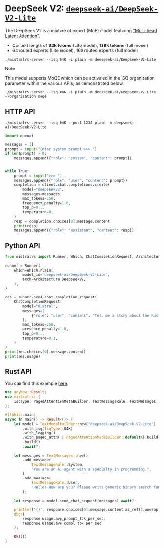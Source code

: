 # DeepSeek V2: [`deepseek-ai/DeepSeek-V2-Lite`](https://huggingface.co/deepseek-ai/DeepSeek-V2-Lite)

The DeepSeek V2 is a mixture of expert (MoE) model featuring ["Multi-head Latent Attention"](https://huggingface.co/deepseek-ai/DeepSeek-V2-Lite#5-model-architecture).

- Context length of **32k tokens** (Lite model), **128k tokens** (full model)
- 64 routed experts (Lite model), 160 routed experts (full model)

```
./mistralrs-server --isq Q4K -i plain -m deepseek-ai/DeepSeek-V2-Lite
```

> [!NOTE]
> This model supports MoQE which can be activated in the ISQ organization parameter within the various APIs, as demonstrated below:

```
./mistralrs-server --isq Q4K -i plain -m deepseek-ai/DeepSeek-V2-Lite --organization moqe
```

## HTTP API

```
./mistralrs-server --isq Q4K --port 1234 plain -m deepseek-ai/DeepSeek-V2-Lite
```

```py
import openai

messages = []
prompt = input("Enter system prompt >>> ")
if len(prompt) > 0:
    messages.append({"role": "system", "content": prompt})


while True:
    prompt = input(">>> ")
    messages.append({"role": "user", "content": prompt})
    completion = client.chat.completions.create(
        model="deepseekv2",
        messages=messages,
        max_tokens=256,
        frequency_penalty=1.0,
        top_p=0.1,
        temperature=0,
    )
    resp = completion.choices[0].message.content
    print(resp)
    messages.append({"role": "assistant", "content": resp})
```

## Python API
```py
from mistralrs import Runner, Which, ChatCompletionRequest, Architecture

runner = Runner(
    which=Which.Plain(
        model_id="deepseek-ai/DeepSeek-V2-Lite",
        arch=Architecture.DeepseekV2,
    ),
)

res = runner.send_chat_completion_request(
    ChatCompletionRequest(
        model="mistral",
        messages=[
            {"role": "user", "content": "Tell me a story about the Rust type system."}
        ],
        max_tokens=256,
        presence_penalty=1.0,
        top_p=0.1,
        temperature=0.1,
    )
)
print(res.choices[0].message.content)
print(res.usage)
```

## Rust API
You can find this example [here](../mistralrs/examples/deepseekv2/main.rs).

```rust
use anyhow::Result;
use mistralrs::{
    IsqType, PagedAttentionMetaBuilder, TextMessageRole, TextMessages, TextModelBuilder,
};

#[tokio::main]
async fn main() -> Result<()> {
    let model = TextModelBuilder::new("deepseek-ai/DeepSeek-V2-Lite")
        .with_isq(IsqType::Q4K)
        .with_logging()
        .with_paged_attn(|| PagedAttentionMetaBuilder::default().build())?
        .build()
        .await?;

    let messages = TextMessages::new()
        .add_message(
            TextMessageRole::System,
            "You are an AI agent with a specialty in programming.",
        )
        .add_message(
            TextMessageRole::User,
            "Hello! How are you? Please write generic binary search function in Rust.",
        );

    let response = model.send_chat_request(messages).await?;

    println!("{}", response.choices[0].message.content.as_ref().unwrap());
    dbg!(
        response.usage.avg_prompt_tok_per_sec,
        response.usage.avg_compl_tok_per_sec
    );

    Ok(())
}
```
